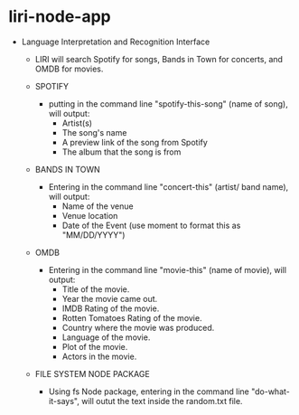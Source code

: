 # liri-node-app

- Language Interpretation and Recognition Interface
    - LIRI will search Spotify for songs, Bands in Town for concerts, and OMDB for movies.
    
    - SPOTIFY
        - putting in the command line "spotify-this-song" (name of song), will output:
            - Artist(s)
            - The song's name
            - A preview link of the song from Spotify
            - The album that the song is from

    - BANDS IN TOWN 
        - Entering in the command line "concert-this" (artist/ band name), will output:
            - Name of the venue
            - Venue location
            - Date of the Event (use moment to format this as "MM/DD/YYYY")

    - OMDB 
        - Entering in the command line "movie-this" (name of movie), will output:
            -   Title of the movie.
            - Year the movie came out.
            - IMDB Rating of the movie.
            - Rotten Tomatoes Rating of the movie.
            - Country where the movie was produced.
            - Language of the movie.
            - Plot of the movie.
            - Actors in the movie.
    
    - FILE SYSTEM NODE PACKAGE
        - Using fs Node package, entering in the command line "do-what-it-says", will outut the text inside the random.txt file.
